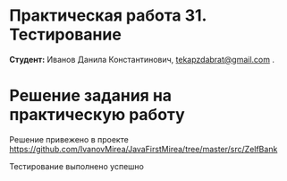 # Практическая работа 31. Тестирование
**Студент:** Иванов Данила Константинович, tekapzdabrat@gmail.com .
# Решение задания на практическую работу
Решение привежено в проекте https://github.com/IvanovMirea/JavaFirstMirea/tree/master/src/ZelfBank

Тестирование выполнено успешно
